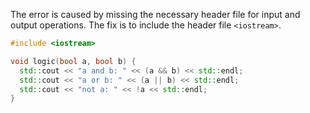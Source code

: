 The error is caused by missing the necessary header file for input and output operations. The fix is to include the header file `<iostream>`.

```cpp
#include <iostream>

void logic(bool a, bool b) {
  std::cout << "a and b: " << (a && b) << std::endl;
  std::cout << "a or b: " << (a || b) << std::endl;
  std::cout << "not a: " << !a << std::endl;
}
```
